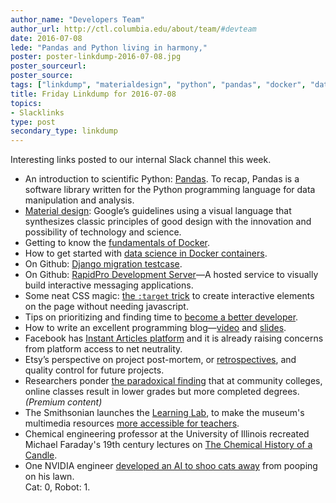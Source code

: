 ```yaml
---
author_name: "Developers Team"
author_url: http://ctl.columbia.edu/about/team/#devteam
date: 2016-07-08
lede: "Pandas and Python living in harmony,"
poster: poster-linkdump-2016-07-08.jpg
poster_sourceurl: 
poster_source: 
tags: ["linkdump", "materialdesign", "python", "pandas", "docker", "data science", "django migration", "css"]
title: Friday Linkdump for 2016-07-08
topics:
- Slacklinks
type: post
secondary_type: linkdump
---
```


Interesting links posted to our internal Slack channel this week.

* An introduction to scientific Python: [Pandas](http://www.datadependence.com/2016/05/scientific-python-pandas/). To recap, Pandas is a software library written for the Python programming language for data manipulation and analysis.
* [Material design](https://material.google.com): Google’s guidelines using a visual language that synthesizes classic principles of good design with the innovation and possibility of technology and science. 
* Getting to know the [fundamentals of Docker](http://nschoe.com/articles/2016-05-26-Docker-Taming-the-Beast-Part-1.html).
* How to get started with [data science in Docker containers](http://blog.kaggle.com/2016/02/05/how-to-get-started-with-data-science-in-containers/).
* On Github: [Django migration testcase](https://github.com/plumdog/django_migration_testcase).
* On Github: [RapidPro Development Server](http://rapidpro.github.io/rapidpro/docs/development/)—A hosted service to visually build interactive messaging applications.
* Some neat CSS magic: [the `:target` trick](https://bitsofco.de/the-target-trick/) to create interactive elements on the page without needing javascript.
* Tips on prioritizing and finding time to [become a better developer](https://medium.freecodecamp.com/finding-time-to-become-a-better-developer-eebc154881b2#.8inb76ke5).
* How to write an excellent programming blog—[video](https://www.youtube.com/watch?v=eHXq-IzlGUE) and [slides](https://speakerdeck.com/pycon2016/a-jesse-jiryu-davis-write-an-excellent-programming-blog).
* Facebook has [Instant Articles platform](https://developers.facebook.com/docs/instant-articles) and it is already raising concerns from platform access to net neutrality.
* Etsy’s perspective on project post-mortem, or [retrospectives](https://codeascraft.com/2016/02/08/quality-matters-the-benefits-of-qa-focused-retros/), and quality control for future projects.
* Researchers ponder [the paradoxical finding](http://chronicle.com/article/For-Students-Taking-Online/237015) that at community colleges, online classes result in lower grades but more completed degrees. _(Premium content)_
* The Smithsonian launches the [Learning Lab](https://learninglab.si.edu/), to make the museum's multimedia resources [more accessible for teachers](http://blogs.edweek.org/edweek/DigitalEducation/2016/06/_Smithsonian_launches_Learning_Lab_for_teachers.html). 
* Chemical engineering professor at the University of Illinois recreated Michael Faraday's 19th century lectures on [The Chemical History of a Candle](https://www.youtube.com/watch?v=RrHnLXMTOWM&list=PL0INsTTU1k2UCpOfRuMDR-wlvWkLan1_r).
* One NVIDIA engineer [developed an AI to shoo cats away](https://blogs.nvidia.com/blog/2016/07/07/deep-learning-cats-lawn/) from pooping on his lawn.  
Cat: 0, Robot: 1.